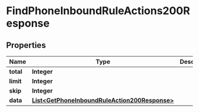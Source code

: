

# FindPhoneInboundRuleActions200Response


## Properties

| Name | Type | Description | Notes |
|------------ | ------------- | ------------- | -------------|
|**total** | **Integer** |  |  |
|**limit** | **Integer** |  |  |
|**skip** | **Integer** |  |  |
|**data** | [**List&lt;GetPhoneInboundRuleAction200Response&gt;**](GetPhoneInboundRuleAction200Response.md) |  |  |




